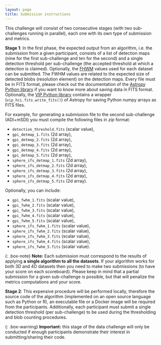```yaml
---
layout: page
title: Submission instructions
---
```


This challenge will consist of two consecutive stages (with two sub-challenges running in parallel), each one with its own type of submission and metrics. 

**Stage 1**: In the first phase, the expected output from an algorithm, i.e. the submission from a given participant, consists of a list of detection maps (nine for the first sub-challenge and ten for the second) and a single detection threshold per sub-challenge (the accepted threshold at which a detection is claimed). Optionally, the [FHWM](https://en.wikipedia.org/wiki/Full_width_at_half_maximum) values used for each dataset can be submitted. The FWHM values are related to the expected size of detected blobs (resolution element) on the detection maps. Every file must be in FITS format, please check out the documentation of the [Astropy Python library](http://docs.astropy.org/en/stable/io/fits/) if you want to know more about saving data in FITS format. Optionally, the [VIP Python library]((https://github.com/vortex-exoplanet/VIP)) contains a wrapper (``vip_hci.fits.write_fits()``) of Astropy for saving Python numpy arrays as FITS files.

For example, for generating a submission file to the second sub-challenge (ADI+mSDI) you must compile the following files in *zip* format: 

* ``detection_threshold.fits`` (scalar value),
* ``gpi_detmap_1.fits`` (2d array),
* ``gpi_detmap_2.fits`` (2d array), 
* ``gpi_detmap_3.fits`` (2d array), 
* ``gpi_detmap_4.fits`` (2d array), 
* ``gpi_detmap_5.fits`` (2d array), 
* ``sphere_ifs_detmap_1.fits`` (2d array), 
* ``sphere_ifs_detmap_2.fits`` (2d array), 
* ``sphere_ifs_detmap_3.fits`` (2d array), 
* ``sphere_ifs_detmap_4.fits`` (2d array), 
* ``sphere_ifs_detmap_5.fits`` (2d array). 

Optionally, you can include:

* ``gpi_fwhm_1.fits`` (scalar value), 
* ``gpi_fwhm_2.fits`` (scalar value),
* ``gpi_fwhm_3.fits`` (scalar value),
* ``gpi_fwhm_4.fits`` (scalar value),
* ``gpi_fwhm_5.fits`` (scalar value), 
* ``sphere_ifs_fwhm_1.fits`` (scalar value), 
* ``sphere_ifs_fwhm_2.fits`` (scalar value), 
* ``sphere_ifs_fwhm_3.fits`` (scalar value), 
* ``sphere_ifs_fwhm_4.fits`` (scalar value), 
* ``sphere_ifs_fwhm_5.fits`` (scalar value). 

{: .box-note}
**Note:** Each submission must correspond to the results of applying **a single algorithm to all the datasets**. If your algorithm works for both 3D and 4D datasets then you need to make two submissions (to have your score on each scoreboard). Please keep in mind that a partial submission for a given sub-challenge is possible, but that will penalize the metrics computations and your score. 

**Stage 2**: This expensive procedure will be performed locally, therefore the source code of the algorithm (implemented on an open source language such as Python or R), an executable file or a Docker image will be required from the participants. Additionally, each participant must submit a single detection threshold (per sub-challenge) to be used during the thresholding and blob counting procedures.

{: .box-warning}
**Important:** this stage of the data challenge will only be conducted if enough participants demonstrate their interest in submitting/sharing their code. 



